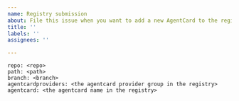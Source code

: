 ```yaml
---
name: Registry submission
about: File this issue when you want to add a new AgentCard to the registry
title: ''
labels: ''
assignees: ''

---
```


<!--
To add entries into this registry, you need to fill out the section enclosed by ~~~ below. 

Using this form requires that your AgentCard resides in a publicly accessible
Git repository and that the given path contains a valid mcp.json manifest
that describes the server. 

When you submit the issue, the repository will be inspected, the mcp.json
file will be sourced from the given location and copied into this registry.

The file will be registered at /agentcardproviders/{agentcardprovider}/agentcards/{agentcard}.

If the provider name and server name are already taken, the request will be rejected.

- repo: Path to the repo (e.g. org/repo) on Github or an absolute URL to a Git repo elsewhere
- path: Path (folder) in the repo where the `mcp.json` file can be found
- branch: Branch of the repo to look up
- agentcardprovider: The name of the provider group to put the registration into. 
                     You or your company are the provider.
- agentcard: Identifier of the agentcard to register. 

The agentcardprovider and agentcard values must conform to this rule:

MUST be a non-empty string consisting of RFC3986 unreserved characters 
(ALPHA / DIGIT / - / . / _ / ~) and @, MUST start with ALPHA, DIGIT or _ 
and MUST be between 1 and 128 characters in length.

!-->

~~~
repo: <repo>
path: <path>
branch: <branch>
agentcardproviders: <the agentcard provider group in the registry>
agentcard: <the agentcard name in the registry>
~~~

